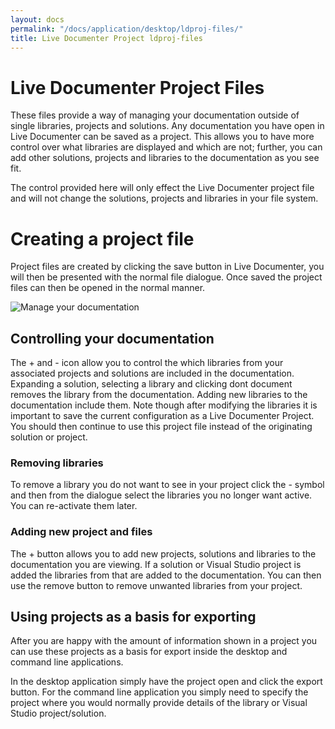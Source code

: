 ```yaml
---
layout: docs
permalink: "/docs/application/desktop/ldproj-files/"
title: Live Documenter Project ldproj-files
---
```

<h1>Live Documenter Project Files</h1>

<p>These files provide a way of managing your documentation outside of single libraries, projects and solutions. 
    Any documentation you have open in Live Documenter can be saved as a project. This allows you to have more 
    control over what libraries are displayed and which are not; further, you can add other solutions, projects 
    and libraries to the documentation as you see fit.</p>

<p>The control provided here will only effect the Live Documenter project file and will not change the solutions,
     projects and libraries in your file system.</p>

<h1>Creating a project file</h1>

<p>Project files are created by clicking the save button in Live Documenter, you will then be presented with the 
    normal file dialogue. Once saved the project files can then be opened in the normal manner.</p>

<div class="row justify-content-center p-3">
    <img class="img-fluid" src="/assets/images/documentation/ld-manage-documentation.png" alt="Manage your documentation" />
</div>

<h2>Controlling your documentation</h2>

<p>The + and - icon allow you to control the which libraries from your associated projects and solutions are included in the documentation. Expanding a solution, 
    selecting a library and clicking dont document removes the library from the documentation. Adding new libraries to the documentation include them. Note though
    after modifying the libraries it is important to save the current configuration as a Live Documenter Project. You should then continue to use this project file
    instead of the originating solution or project.</p>

<h3>Removing libraries</h3>

<p>To remove a library you do not want to see in your project click the - symbol and then from the dialogue select 
    the libraries you no longer want active. You can re-activate them later.</p>

<h3>Adding new project and files</h3>

<p>The + button allows you to add new projects, solutions and libraries to the documentation you are viewing. If a 
    solution or Visual Studio project is added the libraries from that are added to the documentation. You can then
     use the remove button to remove unwanted libraries from your project.</p>

<h2>Using projects as a basis for exporting</h2>

<p>After you are happy with the amount of information shown in a project you can use these projects as a basis for 
    export inside the desktop and command line applications.</p>

<p>In the desktop application simply have the project open and click the export button. For the command line application
     you simply need to specify the project where you would normally provide details of the library or Visual Studio 
    project/solution.</p>